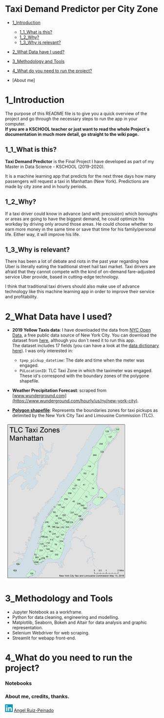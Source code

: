 # Taxi Demand Predictor per City Zone
* [1_Introduction](#1_Introduction)
  * [1_1_What is this?](#1_1_What-is-this) 
  * [1_2_Why?](#1_2_Why)
  * [1_3_Why is relevant?](#1_3_Why-is-relevant)
* [2_What Data have I used?](#2_What-Data-have-I-used)
* [3_Methodology and Tools](#3_Methodology-and-Tools)
* [4_What do you need to run the project?](4_What-do-you-need-to-run-the-project?)

* [About me]

# 1_Introduction
The purpose of this README file is to give you a quick overview of the project and go through the necessary steps to run the app in your computer.<br>
**If you are a KSCHOOL teacher or just want to read the whole Project´s documentation in much more detail, go straight to the wiki page.**

## 1_1_What is this?
**Taxi Demand Predictor** is the Final Project I have developed as part of my Master in Data Science - KSCHOOL (2019-2020).

It is a machine learning app that predicts for the next three days how many passengers will request a taxi in Manhattan (New York). Predictions are made by city zone and in hourly periods.

## 1_2_Why?
If a taxi driver could know in advance (and with precission) which boroughs or areas are going to have the biggest demand, he could optimize his workday by driving only around those areas. He could choose whether to earn more money in the same time or save that time for his family/personal life. Either way, it will improve his life.

## 1_3_Why is relevant?
There has been a lot of debate and riots in the past year regarding how Uber is literally eating the traditional street hail taxi market. Taxi drivers are afraid that they cannot compete with the kind of on-demand fare-adjusted service Uber provide, based in cutting-edge technology.

I think that traditional taxi drivers should also make use of advance technology like this machine learning app in order to improve their service and profitability.

# 2_What Data have I used?
* **2019 Yellow Taxis data**: I have downloaded the data from [NYC Open Data](https://opendata.cityofnewyork.us/), a free public data source of New York City. You can download the dataset from [here](https://data.cityofnewyork.us/Transportation/2019-Yellow-Taxi-Trip-Data/2upf-qytp), although you don´t need it to run this app.<br>
The dataset includes 17 fields (you can have a look at the [data dictionary here](https://data.cityofnewyork.us/api/views/2upf-qytp/files/4a7a18af-bfc8-43d1-8a2e-faa503f75eb5?download=true&filename=data_dictionary_trip_records_yellow.pdf)). I was only interested in:

  * ``tpep_pickup_datetime``: The date and time when the meter was engaged.
  * ``PULocationID``: TLC Taxi Zone in which the taximeter was engaged. These id's correspond with the boundary zones of the polygone shapefile.

* **Weather Precipitation Forecast**: scraped from [www.wunderground.com](https://www.wunderground.com/hourly/us/ny/new-york-city).

* [**Polygon shapefile**](https://archive.nyu.edu/handle/2451/36743): Represents the boundaries zones for taxi pickups as delimited by the New York City Taxi and Limousine Commission (TLC).
<img src="https://github.com/angelrps/MasterDataScience_FinalProject/blob/master/img/taxi_zone_map_manhattan.jpg" width="400">

# 3_Methodology and Tools
* Jupyter Notebook as a workframe.
* Python for data cleaning, engineering and modelling.
* Matplotlib, Seaborn, Bokeh and Altair for data analysis and graphic representation.
* Selenium Webdriver for web scraping.
* Streamlit for webapp front-end.

# 4_What do you need to run the project?
### Notebooks
### About me, credits, thanks.
[<img src="https://github.com/angelrps/MasterDataScience_FinalProject/blob/master/img/linkedin-icon.jpg" width="25" height="25" title="Github Logo">](https://www.linkedin.com/in/angelruizpeinado/) [Angel Ruiz-Peinado](https://www.linkedin.com/in/angelruizpeinado/)
